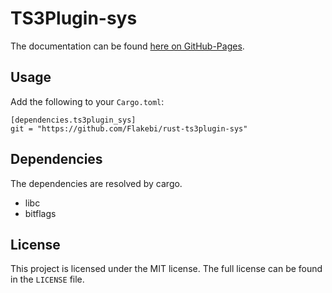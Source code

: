 TS3Plugin-sys
=============
The documentation can be found [here on GitHub-Pages](https://flakebi.github.io/rust-ts3plugin/doc/ts3plugin_sys/).

Usage
-----
Add the following to your `Cargo.toml`:
```
[dependencies.ts3plugin_sys]
git = "https://github.com/Flakebi/rust-ts3plugin-sys"
```

Dependencies
------------
The dependencies are resolved by cargo.

 - libc
 - bitflags

License
-------
This project is licensed under the MIT license. The full license can be found in the `LICENSE` file.
